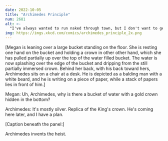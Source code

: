 ```yaml
---
date: 2022-10-05
title: "Archimedes Principle"
num: 2681
alt: >-
  "I've always wanted to run naked through town, but I don't want to get in trouble with the king or be remembered by history as a weirdo. I wonder how I could ... EUREKA!"
img: https://imgs.xkcd.com/comics/archimedes_principle_2x.png
---
```

[Megan is leaning over a large bucket standing on the floor. She is resting one hand on the bucket and holding a crown in other other hand, which she has pulled partially up over the top of the water filled bucket. The water is now splashing over the edge of the bucket and dripping from the still partially immersed crown. Behind her back, with his back toward hers, Archimedes sits on a chair at a desk. He is depicted as a balding man with a white beard, and he is writing on a piece of paper, while a stack of papers lies in front of him.]

Megan: Uh, Archimedes, why is there a bucket of water with a gold crown hidden in the bottom?

Archimedes: It's mostly silver. Replica of the King's crown. He's coming here later, and I have a plan.

[Caption beneath the panel:]

Archimedes invents the heist.